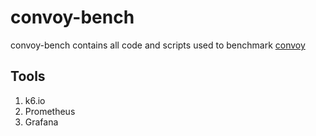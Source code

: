 # convoy-bench
convoy-bench contains all code and scripts used to benchmark [convoy](https://github.com/frain-dev/convoy)

## Tools
1. k6.io 
2. Prometheus
3. Grafana

